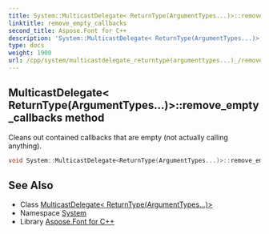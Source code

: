 ```yaml
---
title: System::MulticastDelegate< ReturnType(ArgumentTypes...)>::remove_empty_callbacks method
linktitle: remove_empty_callbacks
second_title: Aspose.Font for C++
description: 'System::MulticastDelegate< ReturnType(ArgumentTypes...)>::remove_empty_callbacks method. Cleans out contained callbacks that are empty (not actually calling anything) in C++.'
type: docs
weight: 1900
url: /cpp/system/multicastdelegate_returntype(argumenttypes...)_/remove_empty_callbacks/
---
```

## MulticastDelegate< ReturnType(ArgumentTypes...)>::remove_empty_callbacks method


Cleans out contained callbacks that are empty (not actually calling anything).

```cpp
void System::MulticastDelegate<ReturnType(ArgumentTypes...)>::remove_empty_callbacks() const
```

## See Also

* Class [MulticastDelegate< ReturnType(ArgumentTypes...)>](../)
* Namespace [System](../../)
* Library [Aspose.Font for C++](../../../)
